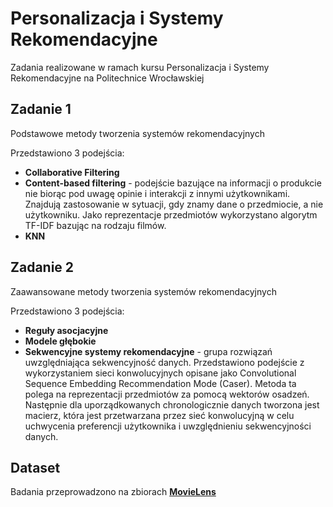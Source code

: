 # Personalizacja i Systemy Rekomendacyjne

Zadania realizowane w ramach kursu Personalizacja i Systemy Rekomendacyjne na Politechnice Wrocławskiej
## Zadanie 1
Podstawowe metody tworzenia systemów rekomendacyjnych

Przedstawiono 3 podejścia:
- **Collaborative Filtering**
- **Content-based filtering** - podejście bazujące na informacji o produkcie nie biorąc pod uwagę opinie i interakcji z innymi użytkownikami. Znajdują zastosowanie w sytuacji, gdy znamy dane o przedmiocie, a nie użytkowniku. Jako reprezentacje przedmiotów wykorzystano algorytm TF-IDF bazując na rodzaju filmów.
- **KNN**

## Zadanie 2
Zaawansowane metody tworzenia systemów rekomendacyjnych

Przedstawiono 3 podejścia:
- **Reguły asocjacyjne**
- **Modele głębokie**
- **Sekwencyjne systemy rekomendacyjne** - grupa rozwiązań uwzględniająca sekwencyjność danych. Przedstawiono podejście z wykorzystaniem sieci konwolucyjnych opisane jako Convolutional Sequence Embedding Recommendation Mode (Caser).
 Metoda ta polega na reprezentacji przedmiotów za pomocą wektorów osadzeń. Następnie dla uporządkowanych chronologicznie danych tworzona jest macierz, która jest przetwarzana przez sieć konwolucyjną w celu uchwycenia preferencji użytkownika i uwzględnieniu sekwencyjności danych.
 
## Dataset
Badania przeprowadzono na zbiorach **[MovieLens](http://files.grouplens.org/datasets/movielens/)**

